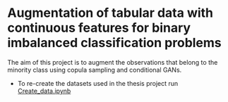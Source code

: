 # Augmentation of tabular data with continuous features for binary imbalanced classification problems

The aim of this project is to augment the observations that belong to the minority class using copula sampling and conditional GANs.

- To re-create the datasets used in the thesis project run <a href="https://github.com/AndreaZoccatelli/Tabular_data_augmentation_continuous/blob/main/Create_data.ipynb" target="_blank">Create_data.ipynb</a>
